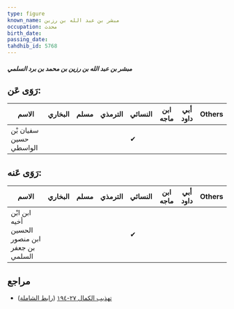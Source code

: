 ```yaml
---
type: figure
known_name: مبشر بن عبد الله بن رزين
occupation: محدث
birth_date:
passing_date:
tahdhib_id: 5768
---
```

##### مبشر بن عبد الله بن رزين بن محمد بن برد السلمي

## رَوَى عَن:
| الاسم                  | البخاري | مسلم | الترمذي | النسائي | ابن ماجه | أبي داود | Others |
| ---------------------- | ------- | ---- | ------- | ------- | -------- | -------- | ------ |
| سفيان بْن حسين الواسطي |         |      |         | ✔       |          |          |        |
## رَوَى عَنه:
| الاسم                                         | البخاري | مسلم | الترمذي | النسائي | ابن ماجه | أبي داود | Others |
| --------------------------------------------- | ------- | ---- | ------- | ------- | -------- | -------- | ------ |
| ابن ابْن أخيه الحسين ابن منصور بن جعفر السلمي |         |      |         | ✔       |          |          |        |
## مراجع
- [تهذيب الكمال ٢٧-١٩٤](obsidian://open?vault=Tahdhib-al-Kamal&file=Figures/٥٧٦٨-مبشر%20بن%20عبد%20الله%20بن%20رزين%20بن%20محمد%20بن%20برد%20السلمي) ([رابط الشاملة](https://shamela.ws/book/3722/14583))
